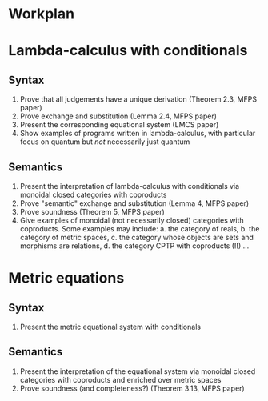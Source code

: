 Workplan
================================================

# Lambda-calculus with conditionals

## Syntax
1. Prove that all judgements have a unique derivation (Theorem 2.3, MFPS
   paper)
2. Prove exchange and substitution (Lemma 2.4, MFPS paper)
3. Present the corresponding equational system (LMCS paper) 
4. Show examples of programs written in lambda-calculus, with particular focus
   on quantum but *not* necessarily just quantum

## Semantics
1. Present the interpretation of lambda-calculus with conditionals via monoidal
   closed categories with coproducts
2. Prove "semantic" exchange and substitution (Lemma 4, MFPS paper)
3. Prove soundness (Theorem 5, MFPS paper)
4. Give examples of monoidal (not necessarily closed) categories with
   coproducts. Some examples may include:
    a. the category of reals, 
    b. the category of metric spaces, 
    c. the category whose objects are sets and morphisms are relations,
    d. the category CPTP with coproducts (!!)
    ...
 
# Metric equations

## Syntax
1. Present the metric equational system with conditionals

## Semantics
1. Present the interpretation of the equational system via monoidal closed
   categories with coproducts and enriched over metric spaces
2. Prove soundness (and completeness?) (Theorem 3.13, MFPS paper)
